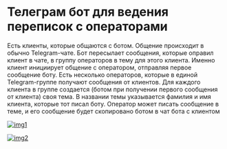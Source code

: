 # Телеграм бот для ведения переписок с операторами

Есть клиенты, которые общаются с ботом. Общение происходит в обычно Telegram-чате. Бот пересылает сообщения, которые оправил клиент в чате, в группу операторов в тему для этого клиента. Именно клиент инициирует общение с оператором, отправляя первое сообщение боту.
Есть несколько операторов, которые в единой Telegram-группе получают сообщения от клиентов. Для каждого клиента в группе создается (ботом при получении первого сообщения от клиента) своя тема. В названии темы указывается фамилия и имя клиента, которые тот писал боту. Оператор может писать сообщение в теме, и его сообщение будет скопировано ботом в чат бота с клиентом 


<a href="https://ibb.co/8Dbzp0c"><img src="https://i.ibb.co/Y7XDM3Z/img1.png" alt="img1" border="0"></a>
























<a href="https://ibb.co/ZhSd6xz"><img src="https://i.ibb.co/8jbMD9g/img2.png" alt="img2" border="0"></a>

